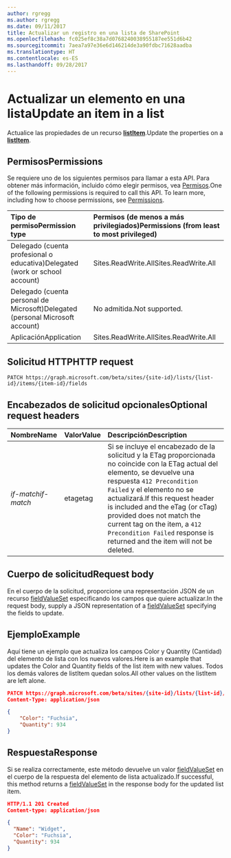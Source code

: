 ```yaml
---
author: rgregg
ms.author: rgregg
ms.date: 09/11/2017
title: Actualizar un registro en una lista de SharePoint
ms.openlocfilehash: fc025ef8c38a7d0768240038955187ee551d6b42
ms.sourcegitcommit: 7aea7a97e36e6d146214de3a90fdbc71628aadba
ms.translationtype: HT
ms.contentlocale: es-ES
ms.lasthandoff: 09/28/2017
---
```

# <a name="update-an-item-in-a-list"></a><span data-ttu-id="25bcb-102">Actualizar un elemento en una lista</span><span class="sxs-lookup"><span data-stu-id="25bcb-102">Update an item in a list</span></span>

<span data-ttu-id="25bcb-103">Actualice las propiedades de un recurso **[listItem][]**.</span><span class="sxs-lookup"><span data-stu-id="25bcb-103">Update the properties on a **[listItem][]**.</span></span>

## <a name="permissions"></a><span data-ttu-id="25bcb-104">Permisos</span><span class="sxs-lookup"><span data-stu-id="25bcb-104">Permissions</span></span>

<span data-ttu-id="25bcb-p101">Se requiere uno de los siguientes permisos para llamar a esta API. Para obtener más información, incluido cómo elegir permisos, vea [Permisos](../../../concepts/permissions_reference.md).</span><span class="sxs-lookup"><span data-stu-id="25bcb-p101">One of the following permissions is required to call this API. To learn more, including how to choose permissions, see [Permissions](../../../concepts/permissions_reference.md).</span></span>

|<span data-ttu-id="25bcb-107">Tipo de permiso</span><span class="sxs-lookup"><span data-stu-id="25bcb-107">Permission type</span></span>      | <span data-ttu-id="25bcb-108">Permisos (de menos a más privilegiados)</span><span class="sxs-lookup"><span data-stu-id="25bcb-108">Permissions (from least to most privileged)</span></span>              |
|:--------------------|:---------------------------------------------------------|
|<span data-ttu-id="25bcb-109">Delegado (cuenta profesional o educativa)</span><span class="sxs-lookup"><span data-stu-id="25bcb-109">Delegated (work or school account)</span></span> | <span data-ttu-id="25bcb-110">Sites.ReadWrite.All</span><span class="sxs-lookup"><span data-stu-id="25bcb-110">Sites.ReadWrite.All</span></span>    |
|<span data-ttu-id="25bcb-111">Delegado (cuenta personal de Microsoft)</span><span class="sxs-lookup"><span data-stu-id="25bcb-111">Delegated (personal Microsoft account)</span></span> | <span data-ttu-id="25bcb-112">No admitida.</span><span class="sxs-lookup"><span data-stu-id="25bcb-112">Not supported.</span></span>    |
|<span data-ttu-id="25bcb-113">Aplicación</span><span class="sxs-lookup"><span data-stu-id="25bcb-113">Application</span></span> | <span data-ttu-id="25bcb-114">Sites.ReadWrite.All</span><span class="sxs-lookup"><span data-stu-id="25bcb-114">Sites.ReadWrite.All</span></span> |

## <a name="http-request"></a><span data-ttu-id="25bcb-115">Solicitud HTTP</span><span class="sxs-lookup"><span data-stu-id="25bcb-115">HTTP request</span></span>

<!-- { "blockType": "ignored" } -->

```http
PATCH https://graph.microsoft.com/beta/sites/{site-id}/lists/{list-id}/items/{item-id}/fields
```

## <a name="optional-request-headers"></a><span data-ttu-id="25bcb-116">Encabezados de solicitud opcionales</span><span class="sxs-lookup"><span data-stu-id="25bcb-116">Optional request headers</span></span>

| <span data-ttu-id="25bcb-117">Nombre</span><span class="sxs-lookup"><span data-stu-id="25bcb-117">Name</span></span>       | <span data-ttu-id="25bcb-118">Valor</span><span class="sxs-lookup"><span data-stu-id="25bcb-118">Value</span></span> | <span data-ttu-id="25bcb-119">Descripción</span><span class="sxs-lookup"><span data-stu-id="25bcb-119">Description</span></span>
|:-----------|:------|:--------------------------------------------------------
| <span data-ttu-id="25bcb-120">_if-match_</span><span class="sxs-lookup"><span data-stu-id="25bcb-120">_if-match_</span></span> | <span data-ttu-id="25bcb-121">etag</span><span class="sxs-lookup"><span data-stu-id="25bcb-121">etag</span></span>  | <span data-ttu-id="25bcb-122">Si se incluye el encabezado de la solicitud y la ETag proporcionada no coincide con la ETag actual del elemento, se devuelve una respuesta `412 Precondition Failed` y el elemento no se actualizará.</span><span class="sxs-lookup"><span data-stu-id="25bcb-122">If this request header is included and the eTag (or cTag) provided does not match the current tag on the item, a `412 Precondition Failed` response is returned and the item will not be deleted.</span></span>


## <a name="request-body"></a><span data-ttu-id="25bcb-123">Cuerpo de solicitud</span><span class="sxs-lookup"><span data-stu-id="25bcb-123">Request body</span></span>

<span data-ttu-id="25bcb-124">En el cuerpo de la solicitud, proporcione una representación JSON de un recurso [fieldValueSet][] especificando los campos que quiere actualizar.</span><span class="sxs-lookup"><span data-stu-id="25bcb-124">In the request body, supply a JSON representation of a [fieldValueSet][] specifying the fields to update.</span></span>

## <a name="example"></a><span data-ttu-id="25bcb-125">Ejemplo</span><span class="sxs-lookup"><span data-stu-id="25bcb-125">Example</span></span>

<span data-ttu-id="25bcb-126">Aquí tiene un ejemplo que actualiza los campos Color y Quantity (Cantidad) del elemento de lista con los nuevos valores.</span><span class="sxs-lookup"><span data-stu-id="25bcb-126">Here is an example that updates the Color and Quantity fields of the list item with new values.</span></span>
<span data-ttu-id="25bcb-127">Todos los demás valores de listItem quedan solos.</span><span class="sxs-lookup"><span data-stu-id="25bcb-127">All other values on the listItem are left alone.</span></span> 

<!-- { "blockType": "request", "name": "create-listitem", "scopes": "sites.readwrite.all" } -->

```json
PATCH https://graph.microsoft.com/beta/sites/{site-id}/lists/{list-id}/items/{item-id}/fields
Content-Type: application/json

{
    "Color": "Fuchsia",
    "Quantity": 934
}
```

## <a name="response"></a><span data-ttu-id="25bcb-128">Respuesta</span><span class="sxs-lookup"><span data-stu-id="25bcb-128">Response</span></span>

<span data-ttu-id="25bcb-129">Si se realiza correctamente, este método devuelve un valor [fieldValueSet][] en el cuerpo de la respuesta del elemento de lista actualizado.</span><span class="sxs-lookup"><span data-stu-id="25bcb-129">If successful, this method returns a [fieldValueSet][] in the response body for the updated list item.</span></span>

<!-- { "blockType": "response", "@odata.type": "microsoft.graph.listItem", "truncated": true } -->

```json
HTTP/1.1 201 Created
Content-type: application/json

{
  "Name": "Widget",
  "Color": "Fuchsia",
  "Quantity": 934
}
```

[fieldValueSet]: ../resources/fieldValueSet.md
[listItem]: ../resources/listItem.md

<!-- {
  "type": "#page.annotation",
  "description": "",
  "keywords": "",
  "section": "documentation",
  "tocPath": "ListItem/Update"
} -->
